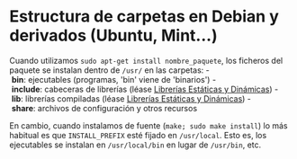 # Estructura de carpetas en Debian y derivados (Ubuntu, Mint...)

Cuando utilizamos `sudo apt-get install nombre_paquete`, los ficheros del paquete se instalan dentro de `/usr/` en las carpetas:
- **bin**: ejecutables (programas, 'bin' viene de 'binarios')
- **include**: cabeceras de librerías (léase [Librerías Estáticas y Dinámicas](../programming/libs.md))
- **lib**: librerías compiladas (léase [Librerías Estáticas y Dinámicas](../programming/libs.md))
- **share**: archivos de configuración y otros recursos

En cambio, cuando instalamos de fuente (`make; sudo make install`) lo más habitual es que `INSTALL_PREFIX` esté fijado en `/usr/local`. Esto es, los ejecutables se instalan en `/usr/local/bin` en lugar de `/usr/bin`, etc.

